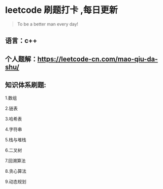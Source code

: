 # leetcode 刷题打卡 ,每日更新

> To be a better man every day!

## 语言：c++

## 个人题解：https://leetcode-cn.com/mao-qiu-da-shu/

## 知识体系刷题:

1.数组

2.链表

3.哈希表

4.字符串

5.栈与堆栈

6.二叉树

7.回溯算法

8.贪心算法

9.动态规划

